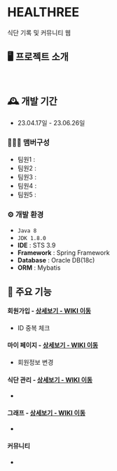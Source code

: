 # HEALTHREE
식단 기록 및 커뮤니티 웹


## 🖥️ 프로젝트 소개

<br>

## 🕰️ 개발 기간
* 23.04.17일 - 23.06.26일

### 🧑‍🤝‍🧑 맴버구성
 - 팀원1 : 
 - 팀원2 : 
 - 팀원3 : 
 - 팀원4 : 
 - 팀원5 : 

### ⚙️ 개발 환경
- `Java 8`
- `JDK 1.8.0`
- **IDE** : STS 3.9
- **Framework** : Spring Framework
- **Database** : Oracle DB(18c)
- **ORM** : Mybatis

## 📌 주요 기능
#### 회원가입 - <a href="https://github.com/chaehyuenwoo/SpringBoot-Project-MEGABOX/wiki/%EC%A3%BC%EC%9A%94-%EA%B8%B0%EB%8A%A5-%EC%86%8C%EA%B0%9C(Member)" >상세보기 - WIKI 이동</a>

- ID 중복 체크
#### 마이 페이지 - <a href="https://github.com/chaehyuenwoo/SpringBoot-Project-MEGABOX/wiki/%EC%A3%BC%EC%9A%94-%EA%B8%B0%EB%8A%A5-%EC%86%8C%EA%B0%9C(Member)" >상세보기 - WIKI 이동</a>

- 회원정보 변경

#### 식단 관리 - <a href="https://github.com/chaehyuenwoo/SpringBoot-Project-MEGABOX/wiki/%EC%A3%BC%EC%9A%94-%EA%B8%B0%EB%8A%A5-%EC%86%8C%EA%B0%9C(%EC%98%81%ED%99%94-%EC%98%88%EB%A7%A4)" >상세보기 - WIKI 이동</a>
- 

#### 그래프 - <a href="" >상세보기 - WIKI 이동</a> 
- 

#### 커뮤니티
- 
